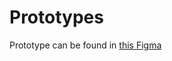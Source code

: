 # Prototypes

Prototype can be found in [this Figma](https://www.figma.com/file/bXKQi5P1RpGKSb1Ao6w0V5/Community-Transit-Tool?type=design&node-id=90-70&mode=design&t=Hq9pcP90gVrj9UDK-0)